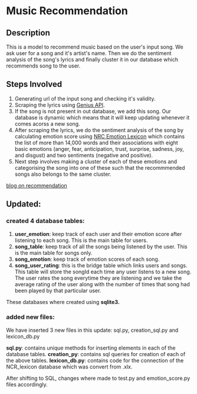 # Music Recommendation
## Description

This is a model to recommend music based on the user's input song. We ask user for a song and it's artist's name. Then we do the sentiment analysis of the song's lyrics and finally cluster it in our database which recommends song to the user.

## Steps Involved

1. Generating url of the input song and checking it's validity.
2. Scraping the lyrics using [Genius API](https://genius.com/Ed-sheeran-shape-of-you-lyrics).
3. If the song is not present in out database, we add this song. Our database is dynamic which means that it will keep updating whenever it comes acorss a new song.
4. After scraping the lyrics, we do the sentiment analysis of the song by calculating emotion score using [NRC Emotion Lexicon](https://saifmohammad.com/WebPages/NRC-Emotion-Lexicon.htm) which contains the list of more than 14,000 words and their associations with eight basic emotions (anger, fear, anticipation, trust, surprise, sadness, joy, and disgust) and two sentiments (negative and positive). 
5. Next step involves making a cluster of each of these emotions and categorising the song into one of these such that the recommmended songs also belongs to the same cluster.

[blog on recommendation](https://towardsdatascience.com/introduction-to-recommender-systems-6c66cf15ada)

## Updated:

### created 4 database tables:

1. **user_emotion**: keep track of each user and their emotion score after listening to each song. This is the main table for users.
2. **song_table**: keep track of all the songs being listened by the user. This is the main table for songs only.
3. **song_emotion**: keep track of emotion scores of each song.
4. **song_user_rating**: this is the bridge table which links users and songs. This table will store the songId each time any user listens to a new song. The user rates the song everytime they are listening and we take the average rating of the user along with the number of times that song had been played by that particular user.

These databases where created using **sqlite3.**

### added new files:

We have inserted 3 new files in this update: sql.py, creation_sql.py and lexicon_db.py

**sql.py**: contains unique methods for inserting elements in each of the database tables.
**creation_py**: contains sql queries for creation of each of the above tables.
**lexicon_db.py**: contains code for the connection of the NCR_lexicon database which was convert from .xlx.

After shifting to SQL, changes where made to test.py and emotion_score.py files accordingly.


